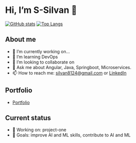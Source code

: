 # Hi, I’m S-Silvan 👋

[![GitHub stats](https://github-readme-stats.vercel.app/api?username=S-Silvan&show_icons=true&theme=default)](https://github.com/S-Silvan)
[![Top Langs](https://github-readme-stats.vercel.app/api/top-langs/?username=S-Silvan&layout=compact&theme=default)](https://github.com/S-Silvan)

## About me
- 🔭 I’m currently working on...
- 🌱 I’m learning DevOps
- 👯 I’m looking to collaborate on 
- 💬 Ask me about Angular, Java, Springboot, Microservices.
- 📫 How to reach me: silvan8124@gmail.com or [LinkedIn](https://www.linkedin.com/in/silvan2298/)

## Portfolio
- [Portfolio]([https://github.com/S-Silvan/project-one](https://s-silvan.github.io/)) 

## Current status
- 🔧 Working on: project-one
- 🎯 Goals: improve AI and ML skills, contribute to AI and ML

<!-- LAST_UPDATED: 2025-10-19T00:00:00Z -->
